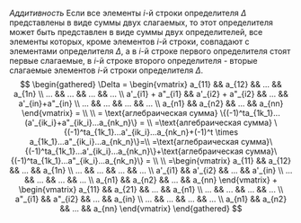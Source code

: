 *Аддитивность*
Если все элементы $i$-й строки определителя $\Delta$ представлены в виде суммы двух слагаемых, то этот определителя может быть представлен в виде суммы двух определителей, все элементы которых, кроме элементов $i$-й строки, совпадают с элементами определителя $\Delta$, а в $i$-й строке первого определителя стоят первые слагаемые, в $i$-й строке второго определителя - вторые слагаемые элементов $i$-й строки определителя $\Delta$.
   $$
   \begin{gathered}
      \Delta = \begin{vmatrix}
a_{11} && a_{12} && ... && a_{1n} \\
... && ... && ... && ... \\
a'_{i1} + a"_{i1} && a'_{i2} + a"_{i2} && ... && a'_{in}+a"_{in} \\
... && ... && ... && ... \\
a_{n1} && a_{n2} && ... && a_{nn}
   \end{vmatrix} = \\
   \\
   = \text{аглебраическая сумма} \{(-1)^ta_{1k_1}...(a'_{ik_i}+a"_{ik_i}...a_{nk_n}\} = \\
   =\text{алгебраическая сумма} \{(-1)^ta_{1k_1}...a'_{ik_i}...a_{nk_n}+(-1)^t \times a_{1k_1}...a"_{ik_i}...a_{nk_n}\}=\\
   =\text{аглебраическая сумма}\{(-1)^ta_{1k_1}...a'_{ik_i}...a_{nk_n}\}+\text{аглебраическая сумма}\{(-1)^ta_{1k_1}...a"_{ik_i}...a_{nk_n}\} = \\
   \\
   =\begin{vmatrix}
   a_{11} && a_{12} && ... && a_{1n} \\
   ... && ... && ... && ... \\
   a'_{i1} && a'_{i2} && ... && a'_{in} \\
   ... && ... && ... && ... \\
   a_{n1} && a_{n2} && ... && a_{nn}
   \end{vmatrix} +
   \begin{vmatrix}
   a_{11} && a_{21} && ... && a_{n1} \\
   ... && ... && ... && ... \\
   a"_{i1} && a"_{i2} && ... && a_{in} \\
   ... && ... && ... && ... \\
   a_{n1} && a_{n2} && ... && a_{nn}
   \end{vmatrix}
   \end{gathered}
   $$
   